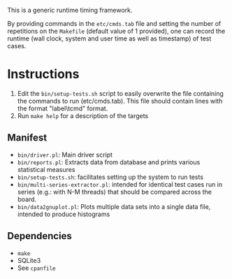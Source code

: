 This is a generic runtime timing framework.

By providing commands in the `etc/cmds.tab` file and setting the number of
repetitions on the `Makefile` (default value of 1 provided), one can record the
runtime (wall clock, system and user time as well as timestamp) of test cases.

# Instructions
1. Edit the `bin/setup-tests.sh` script to easily overwrite the file containing
the commands to run (etc/cmds.tab). This file should contain lines with the
format "label\tcmd" format.
2. Run `make help` for a description of the targets

## Manifest
* `bin/driver.pl`: Main driver script
* `bin/reports.pl`: Extracts data from database and prints various statistical measures
* `bin/setup-tests.sh`: facilitates setting up the system to run tests
* `bin/multi-series-extractor.pl`: intended for identical test cases run in series (e.g.: with N-M threads) that should be compared across the board.
* `bin/data2gnuplot.pl`: Plots multiple data sets into a single data file, intended to produce histograms

Dependencies
------------
* `make`
* SQLite3
* See `cpanfile`
